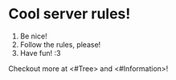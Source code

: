 # Cool server rules!
1. Be nice!
2. Follow the rules, please!
3. Have fun! :3

Checkout more at <#Tree> and <#Information>!